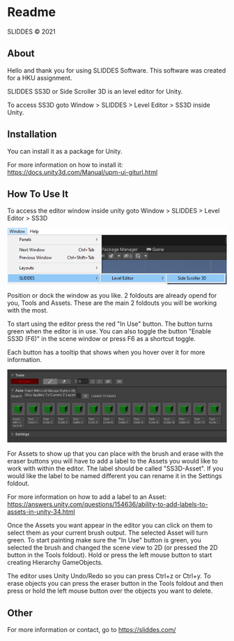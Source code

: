 # Readme
SLIDDES © 2021

## About
Hello and thank you for using SLIDDES Software.
This software was created for a HKU assignment.

SLIDDES SS3D or Side Scroller 3D is an level editor for Unity.

To access SS3D goto Window > SLIDDES > Level Editor > SS3D inside Unity.

## Installation
You can install it as a package for Unity.

For more information on how to install it:
https://docs.unity3d.com/Manual/upm-ui-giturl.html

## How To Use It
To access the editor window inside unity goto Window > SLIDDES > Level Editor > SS3D

![Img How To access](https://github.com/mrsliddes/SLIDDES-Unity-SS3D/blob/Github-Info/HowToUse_0.png)

Position or dock the window as you like.
2 foldouts are already opend for you, Tools and Assets. These are the main 2 foldouts you will be working with the most.

To start using the editor press the red "In Use" button. The button turns green when the editor is in use. You can also toggle the button "Enable SS3D (F6)" in the scene window or press F6 as a shortcut toggle.

Each button has a tooltip that shows when you hover over it for more information.

![Img Tooltip buttons](https://github.com/mrsliddes/SLIDDES-Unity-SS3D/blob/Github-Info/HowToUse_1.png)

For Assets to show up that you can place with the brush and erase with the eraser buttons you will have to add a label to the Assets you would like to work with within the editor.
The label should be called "SS3D-Asset". If you would like the label to be named different you can rename it in the Settings foldout.

For more information on how to add a label to an Asset:
https://answers.unity.com/questions/154636/ability-to-add-labels-to-assets-in-unity-34.html

Once the Assets you want appear in the editor you can click on them to select them as your current brush output. The selected Asset will turn green. To start painting make sure the "In Use" button is green, you selected the brush and changed the scene view to 2D (or pressed the 2D button in the Tools foldout). Hold or press the left mouse button to start creating Hierarchy GameObjects.

The editor uses Unity Undo/Redo so you can press Ctrl+z or Ctrl+y. To erase objects you can press the eraser button in the Tools foldout and then press or hold the left mouse button over the objects you want to delete.



## Other
For more information or contact, go to https://sliddes.com/